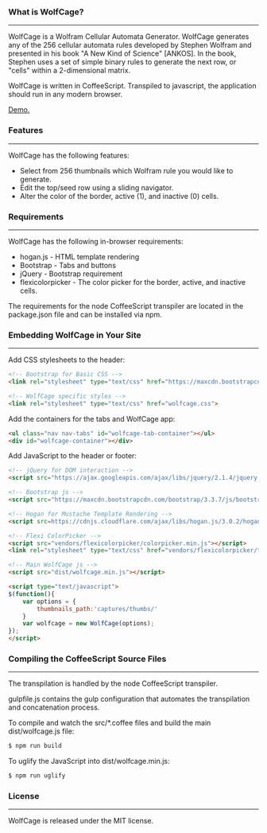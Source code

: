 ### What is WolfCage?
***
WolfCage is a Wolfram Cellular Automata Generator. WolfCage generates any of the 256 cellular automata rules developed by Stephen Wolfram and presented in his book "A New Kind of Science" [ANKOS]. In the book, Stephen uses a set of simple binary rules to generate the next row, or "cells" within a 2-dimensional matrix.

WolfCage is written in CoffeeScript. Transpiled to javascript, the application should run in any modern browser. 

[Demo.](https://destinmoulton.com/projects/wolfcage-demo/)

### Features
***
WolfCage has the following features:
- Select from 256 thumbnails which Wolfram rule you would like to generate.
- Edit the top/seed row using a sliding navigator.
- Alter the color of the border, active (1), and inactive (0) cells.

### Requirements
***
WolfCage has the following in-browser requirements:
- hogan.js - HTML template rendering
- Bootstrap - Tabs and buttons
- jQuery - Bootstrap requirement
- flexicolorpicker - The color picker for the border, active, and inactive cells.

The requirements for the node CoffeeScript transpiler are located in the package.json file and can be installed via npm.

### Embedding WolfCage in Your Site
***

Add CSS stylesheets to the header:
```html
<!-- Bootstrap for Basic CSS -->
<link rel="stylesheet" type="text/css" href="https://maxcdn.bootstrapcdn.com/bootstrap/3.3.7/css/bootstrap.min.css">

<!-- WolfCage specific styles -->
<link rel="stylesheet" type="text/css" href="wolfcage.css">
```

Add the containers for the tabs and WolfCage app:
```html
<ul class="nav nav-tabs" id="wolfcage-tab-container"></ul>
<div id="wolfcage-container"></div>
```

Add JavaScript to the header or footer:
```html
<!-- jQuery for DOM interaction -->
<script src="https://ajax.googleapis.com/ajax/libs/jquery/2.1.4/jquery.min.js"></script>

<!-- Bootstrap js -->
<script src="https://maxcdn.bootstrapcdn.com/bootstrap/3.3.7/js/bootstrap.min.js"></script>

<!-- Hogan for Mustache Template Rendering -->
<script src=https://cdnjs.cloudflare.com/ajax/libs/hogan.js/3.0.2/hogan.min.js></script>

<!-- Flexi ColorPicker -->
<script src="vendors/flexicolorpicker/colorpicker.min.js"></script>
<link rel="stylesheet" type="text/css" href="vendors/flexicolorpicker/themes.css">

<!-- Main WolfCage js -->
<script src="dist/wolfcage.min.js"></script>

<script type="text/javascript">
$(function(){
    var options = {
        thumbnails_path:'captures/thumbs/'
    }
    var wolfcage = new WolfCage(options);
});
</script>
```

### Compiling the CoffeeScript Source Files
***
The transpilation is handled by the node CoffeeScript transpiler.

gulpfile.js contains the gulp configuration that automates the transpilation and concatenation process.

To compile and watch the src/*.coffee files and build the main dist/wolfcage.js file:
```sh
$ npm run build
```

To uglify the JavaScript into dist/wolfcage.min.js:
```sh
$ npm run uglify
```

### License
***
WolfCage is released under the MIT license.
